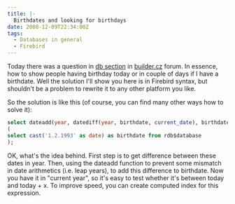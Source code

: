 ```yaml
---
title: |-
  Birthdates and looking for birthdays
date: 2008-12-09T22:34:00Z
tags:
  - Databases in general
  - Firebird
---
```

Today there was a question in [db section][1] in [builder.cz][2] forum. In essence, how to show people having birthday today or in couple of days if I have a birthdate. Well the solution I'll show you here is in Firebird syntax, but shouldn't be a problem to rewrite it to any other platform you like.

So the solution is like this (of course, you can find many other ways how to solve it):

```sql
select dateadd(year, datediff(year, birthdate, current_date), birthdate) from
(
select cast('1.2.1993' as date) as birthdate from rdb$database
);
```

OK, what's the idea behind. First step is to get difference between these dates in year. Then, using the dateadd function to prevent some mismatch in date arithmetics (i.e. leap years), to add this difference to birthdate. Now you have it in "current year", so it's easy to test whether it's between today and today + x. To improve speed, you can create computed index for this expression.

[1]: http://forum.builder.cz/list.php?21
[2]: http://www.builder.cz/
